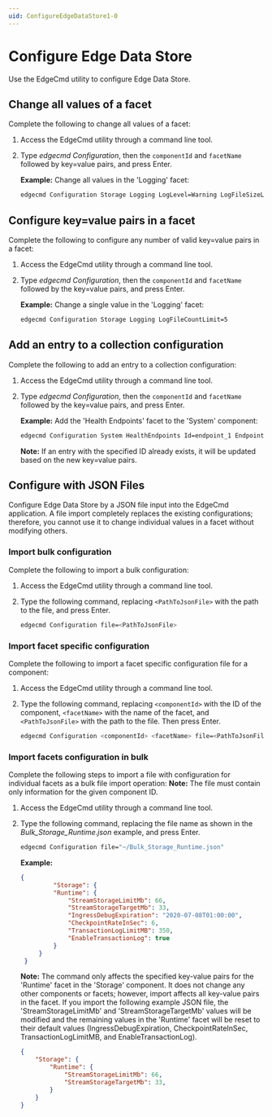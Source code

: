 ```yaml
---
uid: ConfigureEdgeDataStore1-0
---
```


# Configure Edge Data Store

Use the EdgeCmd utility to configure Edge Data Store.

## Change all values of a facet

Complete the following to change all values of a facet:

1. Access the EdgeCmd utility through a command line tool.
2. Type _edgecmd Configuration_, then the `componentId` and `facetName` followed by key=value pairs, and press Enter.

   **Example:** Change all values in the 'Logging' facet:

   ```bash
   edgecmd Configuration Storage Logging LogLevel=Warning LogFileSizeLimitBytes=32768 LogFileCountLimit=5
   ```

## Configure key=value pairs in a facet

Complete the following to configure any number of valid key=value pairs in a facet:

1. Access the EdgeCmd utility through a command line tool.
2. Type _edgecmd Configuration_, then the `componentId` and `facetName` followed by the key=value pairs, and press Enter.

   **Example:** Change a single value in the 'Logging' facet:

   ```bash
   edgecmd Configuration Storage Logging LogFileCountLimit=5
   ```

## Add an entry to a collection configuration

Complete the following to add an entry to a collection configuration:

1. Access the EdgeCmd utility through a command line tool.
2. Type _edgecmd Configuration_, then the `componentId` and `facetName` followed by the key=value pairs, and press Enter.

   **Example:** Add the 'Health Endpoints' facet to the 'System' component:

   ```bash
   edgecmd Configuration System HealthEndpoints Id=endpoint_1 Endpoint=endpointURL UserName=UserName Password=Password
   ```
	**Note:** If an entry with the specified ID already exists, it will be updated based on the new key=value pairs.

## Configure with JSON Files

Configure Edge Data Store by a JSON file input into the EdgeCmd application. A file import completely replaces the existing configurations; therefore, you cannot use it to change individual values in a facet without modifying others.

### Import bulk configuration

Complete the following to import a bulk configuration:
	
1. Access the EdgeCmd utility through a command line tool.
2. Type the following command, replacing `<PathToJsonFile>` with the path to the file, and press Enter.

   ```bash
   edgecmd Configuration file=<PathToJsonFile>
   ```

### Import facet specific configuration

Complete the following to import a facet specific configuration file for a component:
	
1. Access the EdgeCmd utility through a command line tool.
2. Type the following command, replacing `<componentId>` with the ID of the component, `<facetName>` with the name of the facet, and `<PathToJsonFile>` with the path to the file. Then press Enter.

   ```bash
   edgecmd Configuration <componentId> <facetName> file=<PathToJsonFile>
   ```

### Import facets configuration in bulk

Complete the following steps to import a file with configuration for individual facets as a bulk file import operation:
	**Note:** The file must contain only information for the given component ID. 
	
1. Access the EdgeCmd utility through a command line tool.
2. Type the following command, replacing the file name as shown in the _Bulk_Storage_Runtime.json_ example, and press Enter.

   ```bash
   edgecmd Configuration file="~/Bulk_Storage_Runtime.json"
   ```

   **Example:**

   ```JSON
   {
      		"Storage": {
			"Runtime": {
				"StreamStorageLimitMb": 66,
				"StreamStorageTargetMb": 33,
				"IngressDebugExpiration": "2020-07-08T01:00:00",
				"CheckpointRateInSec": 6,
				"TransactionLogLimitMB": 350,
				"EnableTransactionLog": true
			}
		}
	}
	```

	**Note:** The command only affects the specified key-value pairs for the 'Runtime' facet in the 'Storage' component. It does not change any other components or facets; however, import affects all key-value pairs in the facet. If you import the following example JSON file, the 'StreamStorageLimitMb' and 'StreamStorageTargetMb' values will be modified and the remaining values in the 'Runtime' facet will be reset to their default values (IngressDebugExpiration, CheckpointRateInSec, TransactionLogLimitMB, and EnableTransactionLog).

	```JSON
	{
		"Storage": {
			"Runtime": {
				"StreamStorageLimitMb": 66,
				"StreamStorageTargetMb": 33,
			}
		}
	}
	```
